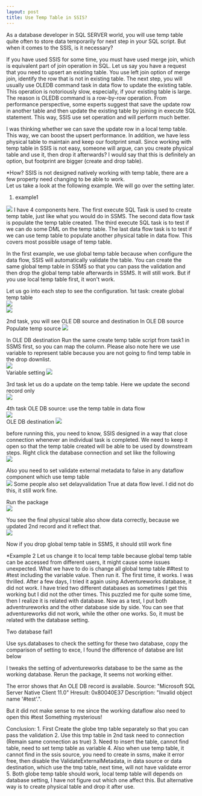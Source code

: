 ```yaml
---
layout: post
title: Use Temp Table in SSIS?
---
```


As a database developer in SQL SERVER world, you will use temp table quite often to store data temporarily for next step in your SQL script. But when it comes to the SSIS, is it necessary?  

If you have used SSIS for some time, you must have used merge join, which is equivalent part of join operation in SQL.  Let us say you have a request that you need to upsert an existing table.  You use left join option of merge join, identify the row that is not in existing table. The next step, you will usually use OLEDB command task in data flow to update the existing table.  This operation is notoriously slow, especially, if your existing table is large. The reason is OLEDB command is a row-by-row operation. From performance perspective, some experts suggest that save the update row in another table and then update the existing table by joining in execute SQL statement.  This way, SSIS use set operation and will perform much better. 

I was thinking whether we can save the update row in a local temp table. This way, we can boost the upsert performance.  In addition, we have less physical table to maintain and keep our footprint small.  Since working with temp table in SSIS is not easy, someone will argue, can you create physical table and use it, then drop it afterwards?  I would say that this is definitely an option, but footprint are bigger (create and drop table).


*How?
SSIS is not designed natively working with temp table, there are a few property need changing to be able to work.  
Let us take a look at the following example. We will go over the setting later.  

1. example1
<img src="/images/blog15/overall.PNG" >
I have 4 components here. The first execute SQL Task is used to create temp table, just like what you would do in SSMS.  The second data flow task is populate the temp table created. The third execute SQL task is to test if we can do some DML on the temp table. The last data flow task is to test if we can use temp table to populate another physical table in data flow. This covers most possible usage of temp table.

In the first example, we use global temp table because when configure the data flow, SSIS will automatically validate the table. You can create the same global temp table in SSMS so that you can pass the validation and then drop the global temp table afterwards in SSMS. It will still work. But if you use local temp table first, it won't work.  

Let us go into each step to see the configuration. 
1st task: create global temp table  
<img src="/images/blog15/create_globle_tmp_table.png" >  
<img src="/images/blog15/create_global_table_statement.PNG" >

2nd task, you will see OLE DB source and destination
In OLE DB source
Populate temp source
<img src="/images/blog15/populate_temp_source.PNG" > 

In OLE DB destination
Run the same create temp table script from task1 in SSMS first, so you can map the column. 
Please also note here we use variable to represent table because you are not going to find temp table in the drop downlist.  
<img src="/images/blog15/populate_temp_destination.PNG" >   
Variable setting 
<img src="/images/blog15/variable setting.PNG" > 

3rd task 
let us do a update on the temp table. Here we update the second record only   
<img src="/images/blog15/globle_update.PNG" > 

4th task 
OLE DB source: use the temp table in data flow  
<img src="/images/blog15/dataflow_populate_physical_table_source.PNG" >   
OLE DB destination
<img src="/images/blog15/populate_physical_table_destination.PNG" >

before running this, you need to know, 
SSIS designed in a way that close connection whenever an individual task is completed. We need to keep it open so that the temp table created will be able to be used by downstream steps. Right click the database connection and set like the following  
<img src="/images/blog15/retain_same_connection.PNG" >

Also you need to set validate external metadata to false in any dataflow component which use temp table    
<img src="/images/blog15/validation disable.PNG" >
Some people also set delayvalidation True at data flow level. I did not do this, it still work fine.
 

Run the package  
<img src="/images/blog15/process_successfully.PNG" >

You see the final physical table also show data correctly, because we updated 2nd record and it reflect that.    
<img src="/images/blog15/result.PNG" >

Now if you drop global temp table in SSMS, it should still work fine

*Example 2
Let us change it to local temp table because global temp table can be accessed from different users, it might cause some issues unexpected. 
What we have to do is change all global temp table ##test to #test including the variable value.  Then run it.
The first time, it works.  I was thrilled.
After a few days, I tried it again using Adventureworks database, it did not work. 
I have tried two different databases as sometimes I get this working but I did not the other times.
This puzzled me for quite some time, then I realize it is related with database.  Now as a test, I put both adventrureworks and the other database side by side. You can see that adventureworks did not work, while the other one works.  So, it must be related with the database setting. 

Two database fail1
  
Use sys.databases to check the setting for these two database, copy the comparison of setting to exce, I found the difference of databse are list below


I tweaks the setting of adventureworks database to be the same as the working database. 
Rerun the package, It seems not working either.  


The error shows that 
An OLE DB record is available.  Source: "Microsoft SQL Server Native Client 11.0"  Hresult: 0x80040E37  Description: "Invalid object name '#test'.".

But it did not make sense to me since the working dataflow also need to open this #test
Something mysterious!

Conclusion:
 	1. First Create the globe tmp table separately so that you can pass the validation
	2. Use this tmp table in 2nd task need to  connection    (Remain same connection as true)
	3. Need to insert the table, cannot find table, need to set temp table as variable
	4. Also when use temp table, it cannot find in the ssis source, you need to create in ssms, make it error free, then disable the ValidateExternalMetadata,  in data source or data destination, which use the tmp table, next time, will not have validate error
	5. Both globe temp table should work, local temp table will depends on database setting, I have not figure out which one affect this. But alternative way is to create physical table and drop it after use.







